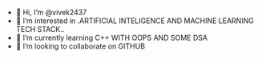 - 👋 Hi, I’m @vivek2437
- 👀 I’m interested in .ARTIFICIAL INTELIGENCE AND MACHINE LEARNING TECH STACK..
- 🌱 I’m currently learning C++ WITH OOPS AND SOME DSA
- 💞️ I’m looking to collaborate on GITHUB
<!---
vivek2437/vivek2437 is a ✨ special ✨ repository because its `README.md` (this file) appears on your GitHub profile.
You can click the Preview link to take a look at your changes.
--->
